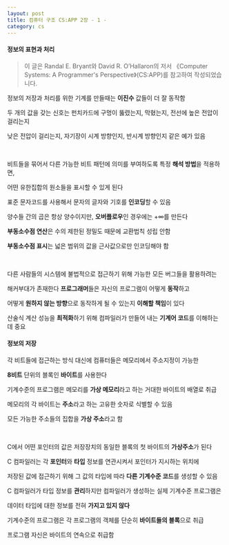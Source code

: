 ```yaml
---
layout: post 
title: 컴퓨터 구조 CS:APP 2장 - 1 -
category: cs
---
```


#### 정보의 표현과 처리

> 이 글은 Randal E. Bryant와 David R. O’Hallaron의 저서 《Computer Systems: A Programmer's Perspective》(CS:APP)를 참고하여 작성되었습니다.

  정보의 저장과 처리를 위한 기계를 만들때는 **이진수** 값들이 더 잘 동작함

  두 개의 값을 갖는 신호는 펀치카드에 구멍이 뚫렸는지, 막혔는지, 전선에 높은 전압이 걸리는지  

  낮은 전압이 걸리는지, 자기장이 시계 방향인지, 반시계 방향인지 같은 예가 있음

  &nbsp;

  비트들을 묶어서 다른 가능한 비트 패턴에 의미를 부여하도록 특정 **해석 방법**을 적용하면,  

  어떤 유한집합의 원소들을 표시할 수 있게 된다 

  표준 문자코드를 사용해서 문자의 글자와 기호를 **인코딩**할 수 있음  

  양수들 간의 곱은 항상 양수이지만, **오버플로우**인 경우에는 +∞를 만든다

  **부동소수점 연산**은 수의 제한된 정밀도 때문에 교환법칙 성립 안함

  **부동소수점 표시**는 넓은 범위의 값을 근사값으로만 인코딩해야 함
  
  &nbsp;

  다른 사람들의 시스템에 불법적으로 접근하기 위해 가능한 모든 버그들을 활용하려는  

  해커부대가 존재한다 **프로그래머**들은 자신의 프로그램이 어떻게 **동작**하고  

  어떻게 **원하지 않는 방향**으로 동작하게 될 수 있는지 **이해할 책임**이 있다

  산술식 계산 성능을 **최적화**하기 위해 컴파일러가 만들어 내는 **기계어 코드**를 이해하는 데 중요

#### 정보의 저장
  
  각 비트들에 접근하는 방식 대신에 컴퓨터들은 메모리에서 주소지정이 가능한  

  **8비트** 단위의 블록인 **바이트**를 사용한다

  기계수준의 프로그램은 메모리를 **가상 메모리**라고 하는 거대한 바이트의 배열로 취급

  메모리의 각 바이트는 **주소**라고 하는 고유한 숫자로 식별할 수 있음

  모든 가능한 주소들의 집합을 **가상 주소**라고 함

  &nbsp;

  C에서 어떤 포인터의 값은 저장장치의 동일한 블록의 첫 바이트의 **가상주소**가 된다

  C 컴파일러는 각 **포인터**와 **타입** 정보를 연관시켜서 포인터가 지시하는 위치에

  저장된 값에 접근하기 위해 그 값의 타입에 따라 **다른 기계수준 코드**를 생성할 수 있음

  C 컴파일러가 타입 정보를 **관리**하지만 컴파일러가 생성하는 실제 기계수준 프로그램은
  
  데이터 타입에 대한 정보를 전혀 **가지고 있지 않다**

  기계수준의 프로그램은 각 프로그램의 객체를 단순히 **바이트들의 블록**으로 취급

  프로그램 자신은 바이트의 연속으로 취급함